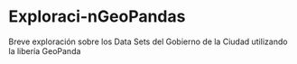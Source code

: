 # Exploraci-nGeoPandas
Breve exploración sobre los Data Sets del Gobierno de la Ciudad utilizando la libería GeoPanda
